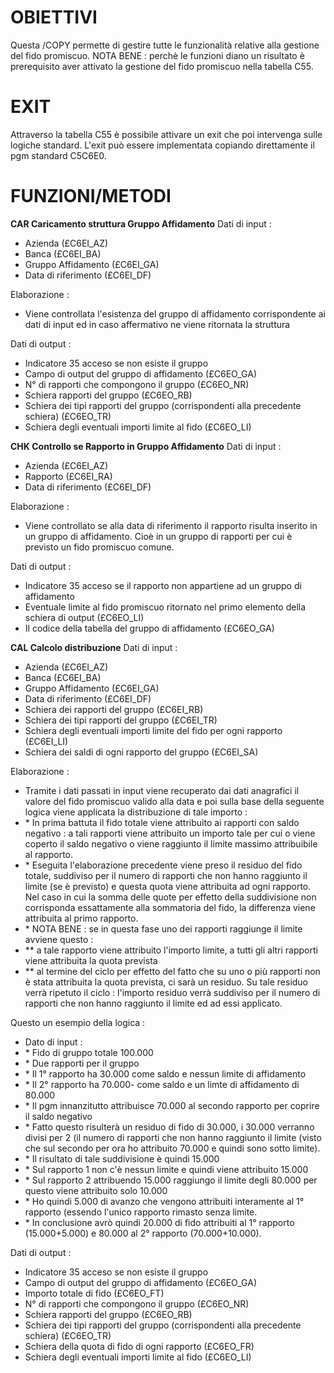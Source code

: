 # OBIETTIVI

Questa /COPY permette di gestire tutte le funzionalità relative alla gestione del fido promiscuo.
NOTA BENE :  perchè le funzioni diano un risultato è prerequisito aver attivato la gestione del fido promiscuo nella tabella C55.

# EXIT
Attraverso la tabella C55 è possibile attivare un exit che poi intervenga sulle logiche standard.
L'exit può essere implementata copiando direttamente il pgm standard C5C6E0.

# FUNZIONI/METODI
**CAR Caricamento struttura Gruppo Affidamento**
Dati di input : 
-  Azienda (£C6EI_AZ)
-  Banca (£C6EI_BA)
-  Gruppo Affidamento (£C6EI_GA)
-  Data di riferimento (£C6EI_DF)

Elaborazione : 
-  Viene controllata l'esistenza del gruppo di affidamento corrispondente ai dati di input ed in caso affermativo ne viene ritornata la struttura

Dati di output : 
-  Indicatore 35 acceso se non esiste il gruppo
-  Campo di output del gruppo di affidamento (£C6EO_GA)
-  N° di rapporti che compongono il gruppo (£C6EO_NR)
-  Schiera rapporti del gruppo (£C6EO_RB)
-  Schiera dei tipi rapporti del gruppo (corrispondenti alla precedente schiera) (£C6EO_TR)
-  Schiera degli eventuali importi limite al fido (£C6EO_LI)

**CHK Controllo se Rapporto in Gruppo Affidamento**
Dati di input : 
-  Azienda (£C6EI_AZ)
-  Rapporto (£C6EI_RA)
-  Data di riferimento (£C6EI_DF)

Elaborazione : 
-  Viene controllato se alla data di riferimento il rapporto risulta inserito in un gruppo di affidamento. Cioè in un gruppo di rapporti per cui è previsto un fido promiscuo comune.

Dati di output : 
-  Indicatore 35 acceso se il rapporto non appartiene ad un gruppo di affidamento
-  Eventuale limite al fido promiscuo ritornato nel primo elemento della schiera di output (£C6EO_LI)
-  Il codice della tabella del gruppo di affidamento (£C6EO_GA)

**CAL Calcolo distribuzione**
Dati di input : 
-  Azienda (£C6EI_AZ)
-  Banca (£C6EI_BA)
-  Gruppo Affidamento (£C6EI_GA)
-  Data di riferimento (£C6EI_DF)
-  Schiera dei rapporti del gruppo (£C6EI_RB)
-  Schiera dei tipi rapporti del gruppo (£C6EI_TR)
-  Schiera degli eventuali importi limite del fido per ogni rapporto (£C6EI_LI)
-  Schiera dei saldi di ogni rapporto del gruppo (£C6EI_SA)

Elaborazione : 
-  Tramite i dati passati in input viene recuperato dai dati anagrafici il valore del fido promiscuo valido alla data e poi sulla base della seguente logica viene applicata la distribuzione di tale importo : 
- \* In prima battuta il fido totale viene attribuito ai rapporti con saldo negativo :  a tali rapporti viene attribuito un importo tale per cui o viene coperto il saldo negativo o viene raggiunto il limite massimo attribuibile al rapporto.
- \* Eseguita l'elaborazione precedente viene preso il residuo del fido totale, suddiviso per il numero di rapporti che non hanno raggiunto il limite (se è previsto) e questa quota viene attribuita ad ogni rapporto. Nel caso in cui la somma delle quote per effetto della suddivisione non corrisponda essattamente alla sommatoria del fido, la differenza viene attribuita al primo rapporto.
- \* NOTA BENE :  se in questa fase uno dei rapporti raggiunge il limite avviene questo : 
- \*\* a tale rapporto viene attribuito l'importo limite, a tutti gli altri rapporti viene attribuita la quota prevista
- \*\* al termine del ciclo per effetto del fatto che su uno o più rapporti non è stata attribuita la quota prevista, ci sarà un residuo. Su tale residuo verrà ripetuto il ciclo :  l'importo residuo verrà suddiviso per il numero di rapporti che non hanno raggiunto il limite ed ad essi applicato.

Questo un esempio della logica : 
-  Dato di input : 
- \* Fido di gruppo totale 100.000
- \* Due rapporti per il gruppo
- \* Il 1° rapporto ha 30.000 come saldo e nessun limite di affidamento
- \* Il 2° rapporto ha 70.000- come saldo e un limte di affidamento di 80.000
- \* Il pgm innanzitutto attribuisce 70.000 al secondo rapporto per coprire il saldo negativo
- \* Fatto questo risulterà un residuo di fido di 30.000, i 30.000 verranno divisi per 2 (il numero di rapporti che non hanno raggiunto il limite (visto che sul secondo per ora ho attribuito 70.000 e quindi sono sotto limite).
- \* Il risultato di tale suddivisione è quindi 15.000
- \* Sul rapporto 1 non c'è nessun limite e quindi viene attribuito 15.000
- \* Sul rapporto 2 attribuendo 15.000 raggiungo il limite degli 80.000 per questo viene attribuito solo 10.000
- \* Ho quindi 5.000 di avanzo che vengono attribuiti interamente al 1° rapporto (essendo l'unico rapporto rimasto senza limite.
- \* In conclusione avrò quindi 20.000 di fido attribuiti al 1° rapporto (15.000+5.000) e
80.000 al 2° rapporto (70.000+10.000).

Dati di output : 
-  Indicatore 35 acceso se non esiste il gruppo
-  Campo di output del gruppo di affidamento (£C6EO_GA)
-  Importo totale di fido (£C6EO_FT)
-  N° di rapporti che compongono il gruppo (£C6EO_NR)
-  Schiera rapporti del gruppo (£C6EO_RB)
-  Schiera dei tipi rapporti del gruppo (corrispondenti alla precedente schiera) (£C6EO_TR)
-  Schiera della quota di fido di ogni rapporto (£C6EO_FR)
-  Schiera degli eventuali importi limite al fido (£C6EO_LI)


